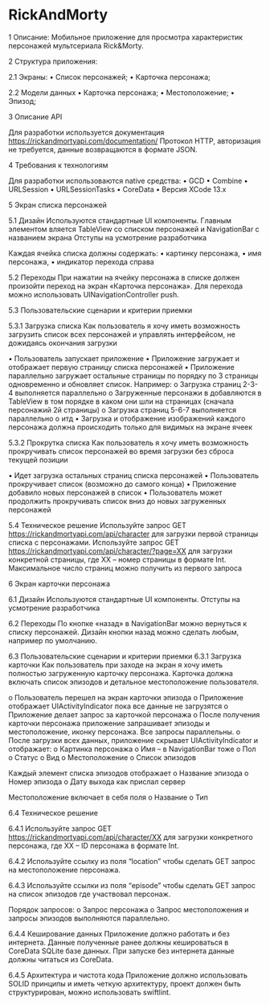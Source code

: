 # RickAndMorty

1 Описание:
Мобильное приложение для просмотра характеристик персонажей мультсериала Rick&Morty.

2 Структура приложения:

2.1	Экраны:
•	Список персонажей;
•	Карточка персонажа;

2.2	Модели данных
•	Карточка персонажа;
•	Местоположение;
•	Эпизод;

3 Описание  API

Для разработки используется документация https://rickandmortyapi.com/documentation/
Протокол HTTP, авторизация не требуется, данные возвращаются в формате JSON.

4 Требования к технологиям

Для разработки использоваются native средства:
•	GCD
•	Combine
•	URLSession
•	URLSessionTasks
•	CoreData
•	Версия XCode 13.x

5 Экран списка персонажей

5.1	Дизайн
Используются стандартные UI компоненты.
Главным элементом вляется TableView со списком персонажей и NavigationBar с названием экрана
Отступы на усмотрение разработчика

Каждая ячейка списка должны содержать: 
•	картинку персонажа, 
•	имя персонажа, 
•	индикатор перехода справа

5.2	Переходы
При нажатии на ячейку персонажа в списке должен произойти переход на экран «Карточка персонажа». 
Для перехода можно использовать UINavigationController push.

5.3	Пользовательские сценарии и критерии приемки

5.3.1	Загрузка списка
Как пользователь я хочу иметь возможность загрузить список всех персонажей и управлять интерфейсом, не дожидаясь окончания загрузки

•	Пользователь запускает приложение
•	Приложение загружает и отображает первую страницу списка персонажей
•	Приложение параллельно загружает остальные страницы по порядку по 3 страницы одновременно и обновляет список. 
Например: 
o	Загрузка страниц 2-3-4 выполняется параллельно
o	Загруженные персонажи в добавляются в TableView в том порядке в каком они шли на страницах (сначала персонажий 2й страницы)
o	Загрузка страниц 5-6-7 выполняется параллельно
o	итд
•	Загрузка и отображение изображений каждого персонажа должна происходить только для видимых на экране ячеек

5.3.2	Прокрутка списка
Как пользователь я хочу иметь возможность прокручивать список персонажей во время загрузки без сброса текущей позиции

•	Идет загрузка остальных страниц списка персонажей
•	Пользователь прокручивает список (возможно до самого конца)
•	Приложение добавило новых персонажей в список
•	Пользователь может продолжить прокручивать список вниз до новых загруженных персонажей

5.4	Техническое решение 
Используйте запрос GET https://rickandmortyapi.com/api/character для загрузки первой страницы списка с персонажами.
Используйте запрос GET https://rickandmortyapi.com/api/character/?page=XX для загрузки конкретной страницы, где XX – номер страницы в формате Int.
Максимальное число страниц можно получить из первого запроса

6 Экран карточки персонажа

6.1	Дизайн 
Используются стандартные UI компоненты.
Отступы на усмотрение разработчика

6.2	Переходы
По кнопке «назад» в NavigationBar можно вернуться к списку персонажей. Дизайн кнопки назад можно сделать любым, например по умолчанию.

6.3	Пользовательские сценарии и критерии приемки
6.3.1	Загрузка карточки
Как пользователь при заходе на экран я хочу иметь полностью загруженную карточку персонажа. Карточка должна включать список эпизодов и детальное местоположение пользователя.

o	Пользователь перешел на экран карточки эпизода
o	Приложение отображает UIActivityIndicator пока все данные не загрузятся
o	Приложение делает запрос за карточкой персонажа
o	После получения карточки персонажа приложение запрашивает эпизоды и местоположение, иконку персонажа. Все запросы параллельны.
o	После загрузки всех данных, приложение скрывает UIActivityIndicator и отображает:
o	Картинка персонажа
o	Имя – в NavigationBar тоже
o	Пол 
o	Статус
o	Вид
o	Местоположение
o	Список эпизодов

Каждый элемент списка эпизодов отображает
o	Название эпизода
o	Номер эпизода
o	Дату выхода как прислал сервер

Местоположение включает в себя поля
o	Название
o	Тип

6.4	Техническое решение 

6.4.1	Используйте запрос GET https://rickandmortyapi.com/api/character/XX для загрузки конкретного персонажа, где XX – ID персонажа в формате Int.

6.4.2	Используйте ссылку из поля “location” чтобы сделать  GET запрос на местоположение персонажа.

6.4.3	Используйте ссылки из поля “episode” чтобы сделать  GET запрос на список эпизодов где участвовал персонаж.

Порядок запросов:
o	Запрос персонажа
o	Запрос местоположения и запросы эпизодов выполняются параллельно.


6.4.4	Кеширование данных
Приложение должно работать и без интернета. Данные полученные ранее должны кешироваться в CoreData SQLite базе данных.
При запуске без интернета данные должны читаться из CoreData.

6.4.5	Архитектура и чистота кода
Приложение должно использовать SOLID принципы и иметь четкую архитектуру, проект должен быть структурирован, можно использовать swiftlint.
